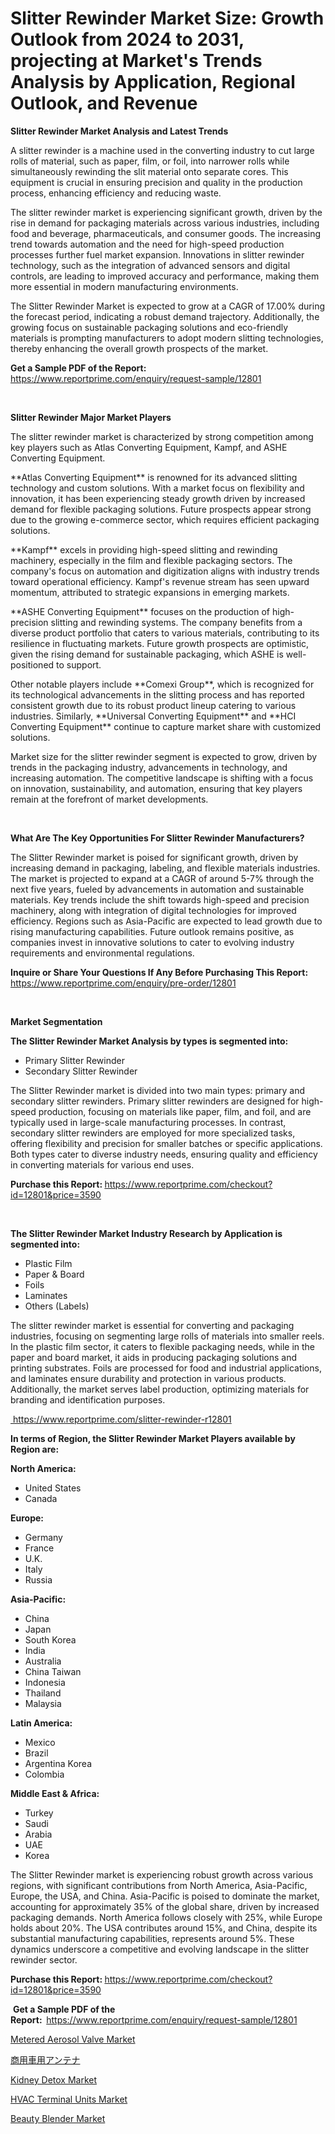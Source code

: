 <p><h1>Slitter Rewinder Market Size: Growth Outlook from 2024 to 2031, projecting at Market's Trends Analysis by Application, Regional Outlook, and Revenue</h1></p><p><strong>Slitter Rewinder Market Analysis and Latest Trends</strong></p>
<p><p>A slitter rewinder is a machine used in the converting industry to cut large rolls of material, such as paper, film, or foil, into narrower rolls while simultaneously rewinding the slit material onto separate cores. This equipment is crucial in ensuring precision and quality in the production process, enhancing efficiency and reducing waste.</p><p>The slitter rewinder market is experiencing significant growth, driven by the rise in demand for packaging materials across various industries, including food and beverage, pharmaceuticals, and consumer goods. The increasing trend towards automation and the need for high-speed production processes further fuel market expansion. Innovations in slitter rewinder technology, such as the integration of advanced sensors and digital controls, are leading to improved accuracy and performance, making them more essential in modern manufacturing environments.</p><p>The Slitter Rewinder Market is expected to grow at a CAGR of 17.00% during the forecast period, indicating a robust demand trajectory. Additionally, the growing focus on sustainable packaging solutions and eco-friendly materials is prompting manufacturers to adopt modern slitting technologies, thereby enhancing the overall growth prospects of the market.</p></p>
<p><strong>Get a Sample PDF of the Report:&nbsp;</strong> <a href="https://www.reportprime.com/enquiry/request-sample/12801">https://www.reportprime.com/enquiry/request-sample/12801</a></p>
<p>&nbsp;</p>
<p><strong>Slitter Rewinder Major Market Players</strong></p>
<p><p>The slitter rewinder market is characterized by strong competition among key players such as Atlas Converting Equipment, Kampf, and ASHE Converting Equipment. </p><p>**Atlas Converting Equipment** is renowned for its advanced slitting technology and custom solutions. With a market focus on flexibility and innovation, it has been experiencing steady growth driven by increased demand for flexible packaging solutions. Future prospects appear strong due to the growing e-commerce sector, which requires efficient packaging solutions.</p><p>**Kampf** excels in providing high-speed slitting and rewinding machinery, especially in the film and flexible packaging sectors. The company's focus on automation and digitization aligns with industry trends toward operational efficiency. Kampf's revenue stream has seen upward momentum, attributed to strategic expansions in emerging markets.</p><p>**ASHE Converting Equipment** focuses on the production of high-precision slitting and rewinding systems. The company benefits from a diverse product portfolio that caters to various materials, contributing to its resilience in fluctuating markets. Future growth prospects are optimistic, given the rising demand for sustainable packaging, which ASHE is well-positioned to support.</p><p>Other notable players include **Comexi Group**, which is recognized for its technological advancements in the slitting process and has reported consistent growth due to its robust product lineup catering to various industries. Similarly, **Universal Converting Equipment** and **HCI Converting Equipment** continue to capture market share with customized solutions.</p><p>Market size for the slitter rewinder segment is expected to grow, driven by trends in the packaging industry, advancements in technology, and increasing automation. The competitive landscape is shifting with a focus on innovation, sustainability, and automation, ensuring that key players remain at the forefront of market developments.</p></p>
<p>&nbsp;</p>
<p><strong>What Are The Key Opportunities For Slitter Rewinder Manufacturers?</strong></p>
<p><p>The Slitter Rewinder market is poised for significant growth, driven by increasing demand in packaging, labeling, and flexible materials industries. The market is projected to expand at a CAGR of around 5-7% through the next five years, fueled by advancements in automation and sustainable materials. Key trends include the shift towards high-speed and precision machinery, along with integration of digital technologies for improved efficiency. Regions such as Asia-Pacific are expected to lead growth due to rising manufacturing capabilities. Future outlook remains positive, as companies invest in innovative solutions to cater to evolving industry requirements and environmental regulations.</p></p>
<p><strong>Inquire or Share Your Questions If Any Before Purchasing This Report:</strong> <a href="https://www.reportprime.com/enquiry/pre-order/12801">https://www.reportprime.com/enquiry/pre-order/12801</a></p>
<p>&nbsp;</p>
<p><strong>Market Segmentation</strong></p>
<p><strong>The Slitter Rewinder Market Analysis by types is segmented into:</strong></p>
<p><ul><li>Primary Slitter Rewinder</li><li>Secondary Slitter Rewinder</li></ul></p>
<p><p>The Slitter Rewinder market is divided into two main types: primary and secondary slitter rewinders. Primary slitter rewinders are designed for high-speed production, focusing on materials like paper, film, and foil, and are typically used in large-scale manufacturing processes. In contrast, secondary slitter rewinders are employed for more specialized tasks, offering flexibility and precision for smaller batches or specific applications. Both types cater to diverse industry needs, ensuring quality and efficiency in converting materials for various end uses.</p></p>
<p><strong>Purchase this Report:&nbsp;</strong><a href="https://www.reportprime.com/checkout?id=12801&price=3590">https://www.reportprime.com/checkout?id=12801&price=3590</a></p>
<p>&nbsp;</p>
<p><strong>The Slitter Rewinder Market Industry Research by Application is segmented into:</strong></p>
<p><ul><li>Plastic Film</li><li>Paper & Board</li><li>Foils</li><li>Laminates</li><li>Others (Labels)</li></ul></p>
<p><p>The slitter rewinder market is essential for converting and packaging industries, focusing on segmenting large rolls of materials into smaller reels. In the plastic film sector, it caters to flexible packaging needs, while in the paper and board market, it aids in producing packaging solutions and printing substrates. Foils are processed for food and industrial applications, and laminates ensure durability and protection in various products. Additionally, the market serves label production, optimizing materials for branding and identification purposes.</p></p>
<p><a href="https://www.reportprime.com/slitter-rewinder-r12801">&nbsp;https://www.reportprime.com/slitter-rewinder-r12801</a></p>
<p><strong>In terms of Region, the Slitter Rewinder Market Players available by Region are:</strong></p>
<p>
    <p> <strong> North America: </strong>
        <ul>
            <li>United States</li>
            <li>Canada</li>
        </ul>
        </p> 
    <p> <strong> Europe: </strong>
        <ul>
            <li>Germany</li>
            <li>France</li>
            <li>U.K.</li>
            <li>Italy</li>
            <li>Russia</li>
        </ul>
        </p> 
    <p> <strong> Asia-Pacific: </strong>
        <ul>
            <li>China</li>
            <li>Japan</li>
            <li>South Korea</li>
            <li>India</li>
            <li>Australia</li>
            <li>China Taiwan</li>
            <li>Indonesia</li>
            <li>Thailand</li>
            <li>Malaysia</li>
        </ul>
        </p> 
    <p> <strong> Latin America: </strong>
        <ul>
            <li>Mexico</li>
            <li>Brazil</li>
            <li>Argentina Korea</li>
            <li>Colombia</li>
        </ul>
        </p> 
    <p> <strong> Middle East & Africa: </strong>
        <ul>
            <li>Turkey</li>
            <li>Saudi</li>
            <li>Arabia</li>
            <li>UAE</li>
            <li>Korea</li>
        </ul>
    </p>
    </p>
<p><p>The Slitter Rewinder market is experiencing robust growth across various regions, with significant contributions from North America, Asia-Pacific, Europe, the USA, and China. Asia-Pacific is poised to dominate the market, accounting for approximately 35% of the global share, driven by increased packaging demands. North America follows closely with 25%, while Europe holds about 20%. The USA contributes around 15%, and China, despite its substantial manufacturing capabilities, represents around 5%. These dynamics underscore a competitive and evolving landscape in the slitter rewinder sector.</p></p>
<p><strong>Purchase this Report: </strong><a href="https://www.reportprime.com/checkout?id=12801&price=3590">https://www.reportprime.com/checkout?id=12801&price=3590</a></p>
<p>&nbsp;<strong>Get a Sample PDF of the Report:&nbsp;&nbsp;</strong><a href="https://www.reportprime.com/enquiry/request-sample/12801">https://www.reportprime.com/enquiry/request-sample/12801</a></p>
<p><strong></strong></p>
<p><p><a href="https://github.com/NasrinKhan99/Market-Research-Report-List-1/blob/main/metered-aerosol-valve-market.md">Metered Aerosol Valve Market</a></p><p><a href="https://medium.com/@ryanmarc1930/commercial-vehicle-antenna-market-%E3%81%AE%E3%82%B0%E3%83%AD%E3%83%BC%E3%83%90%E3%83%AB%E5%B8%82%E5%A0%B4%E6%A6%82%E8%A6%81%E3%81%AF-%E4%B8%96%E7%95%8C%E3%81%8A%E3%82%88%E3%81%B3%E4%B8%BB%E8%A6%81%E5%B8%82%E5%A0%B4%E3%81%AB%E3%81%8A%E3%81%91%E3%82%8B%E6%A5%AD%E7%95%8C%E3%81%AB%E5%BD%B1%E9%9F%BF%E3%82%92%E4%B8%8E%E3%81%88%E3%82%8B%E4%B8%BB%E8%A6%81%E3%81%AA%E3%83%88%E3%83%AC%E3%83%B3%E3%83%89%E3%81%AB%E3%81%A4%E3%81%84%E3%81%A6-%E7%8B%AC%E8%87%AA%E3%81%AE%E8%A6%96%E7%82%B9%E3%82%92%E6%8F%90%E4%BE%9B%E3%81%97%E3%81%BE%E3%81%99-95e138941a19">商用車用アンテナ</a></p><p><a href="https://www.linkedin.com/pulse/kidney-detox-market-global-trends-forecast-2024-2031-topicsco-8kllf?trackingId=YaNbr6hXR7uZgLxUESjfSw%3D%3D">Kidney Detox Market</a></p><p><a href="https://github.com/RoseBoyd475/Market-Research-Report-List-1/blob/main/hvac-terminal-units-market.md">HVAC Terminal Units Market</a></p><p><a href="https://www.linkedin.com/pulse/beauty-blender-market-global-regional-analysis-focus-end-user-uaacf?trackingId=BkBn5MRtS6ai2%2Fkrck%2Bd6w%3D%3D">Beauty Blender Market</a></p></p>